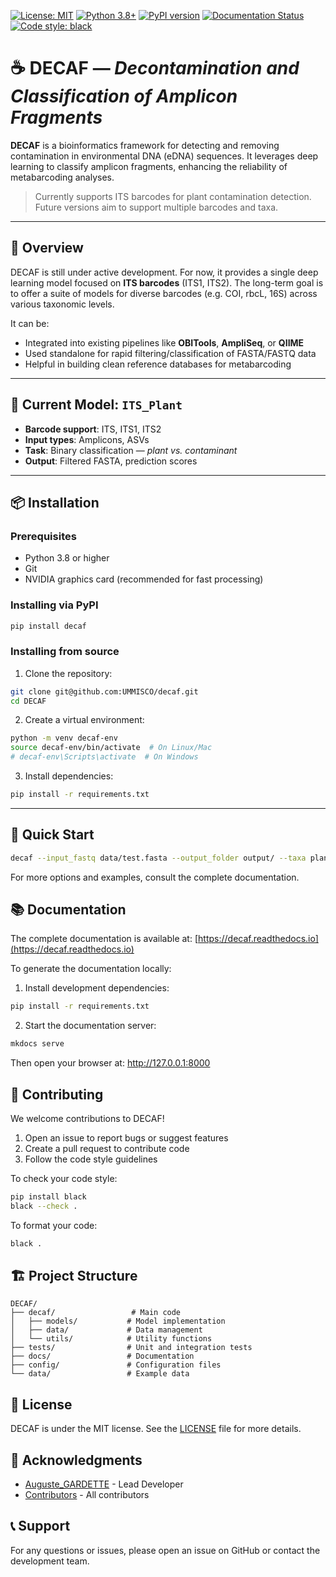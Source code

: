 <!-- ![DECAF Logo](docs/source/images/decaf_logo.png) -->

[![License: MIT](https://img.shields.io/badge/License-MIT-yellow.svg)](https://opensource.org/licenses/MIT)
[![Python 3.8+](https://img.shields.io/badge/python-3.8+-blue.svg)](https://www.python.org/downloads/release/python-380/)
[![PyPI version](https://badge.fury.io/py/decaf.svg)](https://pypi.org/project/decaf/)
[![Documentation Status](https://readthedocs.org/projects/decaf/badge/?version=latest)](https://decaf.readthedocs.io/en/latest/?badge=latest)
[![Code style: black](https://img.shields.io/badge/code%20style-black-000000.svg)](https://github.com/psf/black)

# ☕ DECAF — *Decontamination and Classification of Amplicon Fragments*

**DECAF** is a bioinformatics framework for detecting and removing contamination in environmental DNA (eDNA) sequences. It leverages deep learning to classify amplicon fragments, enhancing the reliability of metabarcoding analyses.

> Currently supports ITS barcodes for plant contamination detection.  
> Future versions aim to support multiple barcodes and taxa.

---

## 🧬 Overview

DECAF is still under active development. For now, it provides a single deep learning model focused on **ITS barcodes** (ITS1, ITS2). The long-term goal is to offer a suite of models for diverse barcodes (e.g. COI, rbcL, 16S) across various taxonomic levels.

It can be:
- Integrated into existing pipelines like **OBITools**, **AmpliSeq**, or **QIIME**
- Used standalone for rapid filtering/classification of FASTA/FASTQ data
- Helpful in building clean reference databases for metabarcoding

---

## 🌱 Current Model: `ITS_Plant`

- **Barcode support**: ITS, ITS1, ITS2  
- **Input types**: Amplicons, ASVs  
- **Task**: Binary classification — *plant vs. contaminant*  
- **Output**: Filtered FASTA, prediction scores

---

## 📦 Installation

### Prerequisites

- Python 3.8 or higher
- Git
- NVIDIA graphics card (recommended for fast processing)

### Installing via PyPI

```bash
pip install decaf
```

### Installing from source

1. Clone the repository:
```bash
git clone git@github.com:UMMISCO/decaf.git
cd DECAF
```

2. Create a virtual environment:
```bash
python -m venv decaf-env
source decaf-env/bin/activate  # On Linux/Mac
# decaf-env\Scripts\activate  # On Windows
```

3. Install dependencies:
```bash
pip install -r requirements.txt
```

---

## 🏃 Quick Start

```bash
decaf --input_fastq data/test.fasta --output_folder output/ --taxa plants --barcode ITS --cpus 4 --threshold 0.99
```

For more options and examples, consult the complete documentation.

## 📚 Documentation

The complete documentation is available at:
[https://decaf.readthedocs.io](https://decaf.readthedocs.io)

To generate the documentation locally:

1. Install development dependencies:
```bash
pip install -r requirements.txt
```

2. Start the documentation server:
```bash
mkdocs serve
```

Then open your browser at: http://127.0.0.1:8000

## 🤝 Contributing

We welcome contributions to DECAF!

1. Open an issue to report bugs or suggest features
2. Create a pull request to contribute code
3. Follow the code style guidelines

To check your code style:
```bash
pip install black
black --check .
```

To format your code:
```bash
black .
```

## 🏗️ Project Structure

```
DECAF/
├── decaf/                 # Main code
│   ├── models/           # Model implementation
│   ├── data/             # Data management
│   └── utils/            # Utility functions
├── tests/                # Unit and integration tests
├── docs/                 # Documentation
├── config/               # Configuration files
└── data/                 # Example data
```

## 📜 License

DECAF is under the MIT license. See the [LICENSE](LICENSE) file for more details.

## 🙏 Acknowledgments

- [Auguste_GARDETTE](https://github.com/Aaramis) - Lead Developer
- [Contributors](https://github.com/Aaramis/DECAF/graphs/contributors) - All contributors

## 📞 Support

For any questions or issues, please open an issue on GitHub or contact the development team.
